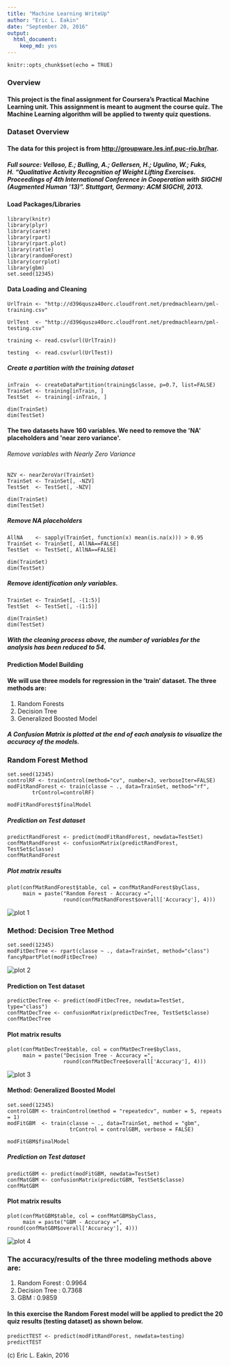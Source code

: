 ```yaml
---
title: "Machine Learning WriteUp"
author: "Eric L. Eakin"
date: "September 20, 2016"
output: 
  html_document: 
    keep_md: yes
---
```


```{r setup, include=FALSE}
knitr::opts_chunk$set(echo = TRUE)
```

### Overview

#### This project is the final assignment for Coursera’s Practical Machine Learning unit. This assignment is meant to augment the course quiz. The Machine Learning algorithm will be applied to twenty quiz questions. 

### Dataset Overview

#### The data for this project is from http://groupware.les.inf.puc-rio.br/har.

##### Full source: Velloso, E.; Bulling, A.; Gellersen, H.; Ugulino, W.; Fuks, H. “Qualitative Activity Recognition of Weight Lifting Exercises. Proceedings of 4th International Conference in Cooperation with SIGCHI (Augmented Human ’13)”. Stuttgart, Germany: ACM SIGCHI, 2013.

#### Load Packages/Libraries

```{r, echo= FALSE}
library(knitr)
library(plyr)
library(caret)
library(rpart)
library(rpart.plot)
library(rattle)
library(randomForest)
library(corrplot)
library(gbm)
set.seed(12345)
```

#### Data Loading and Cleaning

```{r}
UrlTrain <- "http://d396qusza40orc.cloudfront.net/predmachlearn/pml-training.csv"
```

```{r}
UrlTest  <- "http://d396qusza40orc.cloudfront.net/predmachlearn/pml-testing.csv"
```

```{r}
training <- read.csv(url(UrlTrain))
```

```{r}
testing  <- read.csv(url(UrlTest))
```

##### Create a partition with the training dataset 

```{r}
inTrain  <- createDataPartition(training$classe, p=0.7, list=FALSE)
TrainSet <- training[inTrain, ]
TestSet  <- training[-inTrain, ]
```

```{r, results='hide'}
dim(TrainSet)
dim(TestSet)
```

#### The two datasets have 160 variables. We need to remove the 'NA' placeholders and 'near zero variance'.

###### Remove variables with Nearly Zero Variance

```{r}
NZV <- nearZeroVar(TrainSet)
TrainSet <- TrainSet[, -NZV]
TestSet  <- TestSet[, -NZV]
```

```{r, results='hide'}
dim(TrainSet)
dim(TestSet)
```

##### Remove NA placeholders

```{r}
AllNA    <- sapply(TrainSet, function(x) mean(is.na(x))) > 0.95
TrainSet <- TrainSet[, AllNA==FALSE]
TestSet  <- TestSet[, AllNA==FALSE]
```

```{r, results= 'hide'}
dim(TrainSet)
dim(TestSet)
```

##### Remove identification only variables.

```{r}
TrainSet <- TrainSet[, -(1:5)]
TestSet  <- TestSet[, -(1:5)]
```

```{r }
dim(TrainSet)
dim(TestSet)
```

##### With the cleaning process above, the number of variables for the analysis has been reduced to 54.

#### Prediction Model Building

#### We will use three models for regression in the ‘train’ dataset. The three methods are:
1. Random Forests
2. Decision Tree
3. Generalized Boosted Model

##### A Confusion Matrix is plotted at the end of each analysis to visualize the accuracy of the models.

### Random Forest Method

```{r}
set.seed(12345)
controlRF <- trainControl(method="cv", number=3, verboseIter=FALSE)
modFitRandForest <- train(classe ~ ., data=TrainSet, method="rf",
        trControl=controlRF)
```

```{r}
modFitRandForest$finalModel
```

##### Prediction on Test dataset

```{r}
predictRandForest <- predict(modFitRandForest, newdata=TestSet)
confMatRandForest <- confusionMatrix(predictRandForest, TestSet$classe)
confMatRandForest
```

##### Plot matrix results

```{r, fig.width= 5, fig.height= 5}
plot(confMatRandForest$table, col = confMatRandForest$byClass, 
     main = paste("Random Forest - Accuracy =",
                  round(confMatRandForest$overall['Accuracy'], 4)))
```
![plot 1](figure-html/unnamed-chunk-17-1.png)

### Method: Decision Tree Method

```{r}
set.seed(12345)
modFitDecTree <- rpart(classe ~ ., data=TrainSet, method="class")
fancyRpartPlot(modFitDecTree)
```
![plot 2](figure-html/unnamed-chunk-18-1.png)

#### Prediction on Test dataset

```{r}
predictDecTree <- predict(modFitDecTree, newdata=TestSet, type="class")
confMatDecTree <- confusionMatrix(predictDecTree, TestSet$classe)
confMatDecTree
```

#### Plot matrix results

```{r, fig.width= 5, fig.height= 5}
plot(confMatDecTree$table, col = confMatDecTree$byClass, 
     main = paste("Decision Tree - Accuracy =",
                  round(confMatDecTree$overall['Accuracy'], 4)))
```
![plot 3](figure-html/unnamed-chunk-20-1.png)

#### Method: Generalized Boosted Model

```{r}
set.seed(12345)
controlGBM <- trainControl(method = "repeatedcv", number = 5, repeats = 1)
modFitGBM  <- train(classe ~ ., data=TrainSet, method = "gbm",
                    trControl = controlGBM, verbose = FALSE)
```

```{r}
modFitGBM$finalModel
```


##### Prediction on Test dataset

```{r}
predictGBM <- predict(modFitGBM, newdata=TestSet)
confMatGBM <- confusionMatrix(predictGBM, TestSet$classe)
confMatGBM
```

#### Plot matrix results

```{r, fig.width= 5, fig.height= 5}
plot(confMatGBM$table, col = confMatGBM$byClass, 
     main = paste("GBM - Accuracy =", round(confMatGBM$overall['Accuracy'], 4)))
```
![plot 4](figure-html/unnamed-chunk-24-1.png)

### The accuracy/results of the three modeling methods above are:
1. Random Forest : 0.9964
2. Decision Tree : 0.7368
3. GBM : 0.9859

#### In this exercise the Random Forest model will be applied to predict the 20 quiz results (testing dataset) as shown below.

```{r}
predictTEST <- predict(modFitRandForest, newdata=testing)
predictTEST
```

(c) Eric L. Eakin, 2016

